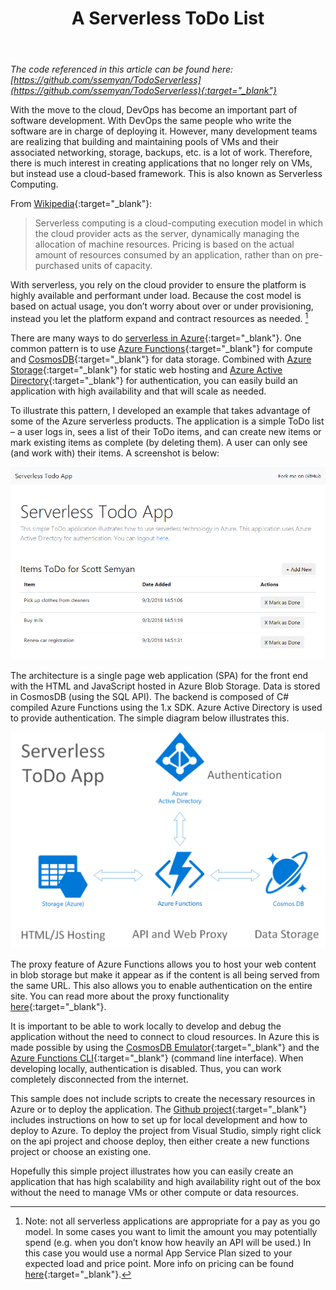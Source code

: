 ﻿---
layout: post
title: "A Serverless ToDo List"
categories: Serverless
excerpt: "A simple application that illustrates how to use Azure Storage, Azure Functions, CosmostDB and Azure Active Directly "
---
*The code referenced in this article can be found here: [https://github.com/ssemyan/TodoServerless](https://github.com/ssemyan/TodoServerless){:target="_blank"}*

With the move to the cloud, DevOps has become an important part of software development. With DevOps the same people who write the software are in charge of deploying it. However, many development teams are realizing that building and maintaining pools of VMs and their associated networking, storage, backups, etc. is a lot of work. Therefore, there is much interest in creating applications that no longer rely on VMs, but instead use a cloud-based framework. This is also known as Serverless Computing.

From [Wikipedia](https://en.wikipedia.org/wiki/Serverless_computing){:target="_blank"}: 

> Serverless computing is a cloud-computing execution model in which the cloud provider acts as the server, dynamically managing the allocation of machine resources. Pricing is based on the actual amount of resources consumed by an application, rather than on pre-purchased units of capacity.

With serverless, you rely on the cloud provider to ensure the platform is highly available and performant under load. Because the cost model is based on actual usage, you don’t worry about over or under provisioning, instead you let the platform expand and contract resources as needed. [^1]

There are many ways to do [serverless in Azure](https://azure.microsoft.com/en-us/overview/serverless-computing/){:target="_blank"}. One common pattern is to use [Azure Functions](https://azure.microsoft.com/en-us/services/functions/){:target="_blank"} for compute and [CosmosDB](https://azure.microsoft.com/en-us/services/cosmos-db/){:target="_blank"} for data storage. Combined with [Azure Storage](https://azure.microsoft.com/en-us/services/storage/){:target="_blank"} for static web hosting and [Azure Active Directory](https://azure.microsoft.com/en-us/services/active-directory/){:target="_blank"} for authentication, you can easily build an application with high availability and that will scale as needed. 

To illustrate this pattern, I developed an example that takes advantage of some of the Azure serverless products. The application is a simple ToDo list – a user logs in, sees a list of their ToDo items, and can create new items or mark existing items as complete (by deleting them). A user can only see (and work with) their items. A screenshot is below: 

![Serverless Todo UI](/assets/images/serverless-todo-list-1.png)

The architecture is a single page web application (SPA) for the front end with the HTML and JavaScript hosted in Azure Blob Storage. Data is stored in CosmosDB (using the SQL API). The backend is composed of C# compiled Azure Functions using the 1.x SDK. Azure Active Directory is used to provide authentication. The simple diagram below illustrates this. 

![Serverless Todo Architecture Diagram](/assets/images/serverless-todo-list-2.png)

The proxy feature of Azure Functions allows you to host your web content in blob storage but make it appear as if the content is all being served from the same URL. This also allows you to enable authentication on the entire site. You can read more about the proxy functionality [here](https://docs.microsoft.com/en-us/azure/azure-functions/functions-proxies){:target="_blank"}.

It is important to be able to work locally to develop and debug the application without the need to connect to cloud resources. In Azure this is made possible by using the [CosmosDB Emulator](https://docs.microsoft.com/en-us/azure/cosmos-db/local-emulator){:target="_blank"} and the [Azure Functions CLI](https://docs.microsoft.com/en-us/azure/azure-functions/functions-run-local){:target="_blank"} (command line interface). When developing locally, authentication is disabled. Thus, you can work completely disconnected from the internet. 

This sample does not include scripts to create the necessary resources in Azure or to deploy the application. The [Github project](https://github.com/ssemyan/TodoServerless){:target="_blank"} includes instructions on how to set up for local development and how to deploy to Azure. To deploy the project from Visual Studio, simply right click on the api project and choose deploy, then either create a new functions project or choose an existing one. 

Hopefully this simple project illustrates how you can easily create an application that has high scalability and high availability right out of the box without the need to manage VMs or other compute or data resources. 

[^1]: Note: not all serverless applications are appropriate for a pay as you go model. In some cases you want to limit the amount you may potentially spend (e.g. when you don’t know how heavily an API will be used.) In this case you would use a normal App Service Plan sized to your expected load and price point. More info on pricing can be found [here](https://azure.microsoft.com/en-us/pricing/details/functions/){:target="_blank"}. 